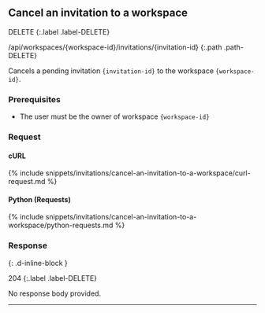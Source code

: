 ## Cancel an invitation to a workspace

DELETE
{:.label .label-DELETE}

/api/workspaces/{workspace-id}/invitations/{invitation-id}
{:.path .path-DELETE}

Cancels a pending invitation `{invitation-id}` to the workspace `{workspace-id}`.

### Prerequisites

- The user must be the owner of workspace `{workspace-id}`

### Request

#### cURL

{% include snippets/invitations/cancel-an-invitation-to-a-workspace/curl-request.md %}

#### Python (Requests)

{% include snippets/invitations/cancel-an-invitation-to-a-workspace/python-requests.md %}

### Response
{: .d-inline-block }

204
{:.label .label-DELETE}

No response body provided.

---
